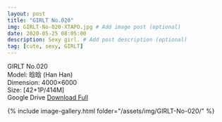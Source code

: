 ```yaml
---
layout: post
title: "GIRLT No.020"
img: GIRLT-No-020-XTAPO.jpg # Add image post (optional)
date: 2020-05-25 08:05:00
description: Sexy girl. # Add post description (optional)
tag: [cute, sexy, GIRLT]
---
```

GIRLT No.020  
Model: 晗晗 (Han Han)  
Dimension: 4000×6000  
Size: [42+1P/414M]             
Google Drive [Download Full](http://gestyy.com/e0XlPA)

{% include image-gallery.html folder="/assets/img/GIRLT-No-020/" %}
